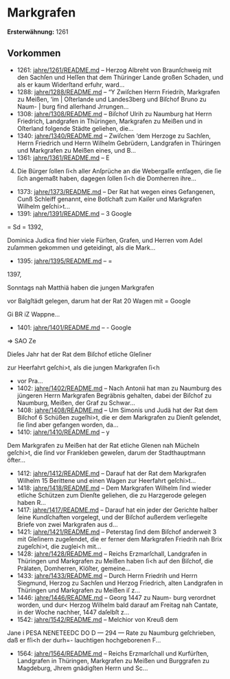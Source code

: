 # Markgrafen

**Ersterwähnung:** 1261

## Vorkommen
- 1261: [jahre/1261/README.md](../jahre/1261/README.md) – Herzog Albreht von Braunſchweig mit den Sachſen
und Heſſen that dem Thüringer Lande großen Schaden,
und als er kaum Widerſtand erfuhr, ward...
- 1288: [jahre/1288/README.md](../jahre/1288/README.md) – “Y Zwiſchen Herrn Friedrih, Markgrafen zu Meißen, ‘im
| Oſterlande und Landes3berg und Biſchof Bruno zu Naum-
| burg find allerhand Jrrungen...
- 1308: [jahre/1308/README.md](../jahre/1308/README.md) – Biſchof Ulrih zu Naumburg hat Herrn Friedrich,
Landgrafen in Thüringen, Markgrafen zu Meißen und in
Oſterland folgende Städte geliehen, die...
- 1340: [jahre/1340/README.md](../jahre/1340/README.md) – Zwiſchen ‘dem Herzoge zu Sachſen, Herrn Friedrich
und Herrn Wilhelm Gebrüdern, Landgrafen in Thüringen
und Markgrafen zu Meißen eines, und B...
- 1361: [jahre/1361/README.md](../jahre/1361/README.md) – E

4) Die Bürger ſollen ſi<h aller Anſprüche an die
Webergaſſe entſagen, die ſie ſich angemaßt haben, dagegen
ſollen ſi<h die Domherren ihre...
- 1373: [jahre/1373/README.md](../jahre/1373/README.md) – Der Rat hat wegen eines Gefangenen, Cunß Schleiff
genannt, eine Botſchaft zum Kaiſer und Markgrafen Wilhelm
geſchi>t...
- 1391: [jahre/1391/README.md](../jahre/1391/README.md) – 3
Google


= Sd =
1392,

Dominica Judica find hier viele Fürſten, Grafen,
und Herren vom Adel zuſammen gekommen und geteidingt,
als die Mark...
- 1395: [jahre/1395/README.md](../jahre/1395/README.md) – =

1397,

Sonntags nah Matthiä haben die jungen Markgrafen

vor Balgſtädt gelegen, darum hat der Rat 20 Wagen mit =
Google


Gi BR iZ
Wappne...
- 1401: [jahre/1401/README.md](../jahre/1401/README.md) – -
Google


=> SAO Ze

Dieſes Jahr hat der Rat dem Biſchof etliche Gleſiner

zur Heerfahrt geſchi>t, als die jungen Markgrafen ſi<h
- vor Pra...
- 1402: [jahre/1402/README.md](../jahre/1402/README.md) – Nach Antonii hat man zu Naumburg des jüngeren
Herrn Markgrafen Begräbnis gehalten, dabei der Biſchof
zu Naumburg, Meißen, der Graf zu Schwar...
- 1408: [jahre/1408/README.md](../jahre/1408/README.md) – Um Simonis und Judä hat der Rat dem Biſchof 6
Schüßen zugeſhi>t, die er dem Markgrafen zu Dienſt
geſendet, ſie ſind aber gefangen worden, da...
- 1410: [jahre/1410/README.md](../jahre/1410/README.md) – y

Dem Markgrafen zu Meißen hat der Rat etliche
Glenen nah Mücheln geſchi>t, die ſind vor Frankleben
geweſen, darum der Stadthauptmann öfter...
- 1412: [jahre/1412/README.md](../jahre/1412/README.md) – Darauf hat der Rat dem Markgrafen
Wilhelm 15 Berittene und einen Wagen zur Heerfahrt
geſchi>t...
- 1418: [jahre/1418/README.md](../jahre/1418/README.md) – Dem Markgrafen Wilhelm ſind wieder etliche Schützen
zum Dienſte geliehen, die zu Harzgerode gelegen haben
R...
- 1417: [jahre/1417/README.md](../jahre/1417/README.md) – Darauf hat ein jeder der Gerichte halber ſeine Kundſchaften
vorgelegt, und der Biſchof außerdem verſiegelte Briefe von
zwei Markgrafen aus d...
- 1421: [jahre/1421/README.md](../jahre/1421/README.md) – Peterstag ſind dem Biſchof anderweit 3 mit
Gleſinern zugeſendet, die er ferner dem Markgrafen
Friedrih nah Brix zugeſchi>t, die zuglei<h mit...
- 1428: [jahre/1428/README.md](../jahre/1428/README.md) – Reichs Erzmarſchall, Landgrafen
in Thüringen und Markgrafen zu Meißen haben ſi<h auf
den Biſchof, die Prälaten, Domherren, Klöſter, gemeine...
- 1433: [jahre/1433/README.md](../jahre/1433/README.md) – Durch Herrn Friedrih und Herrn Siegmund, Herzog
zu Sachſen und Herzog Friedrich, alten Landgrafen in
Thüringen und Markgrafen zu Meißen iſ z...
- 1446: [jahre/1446/README.md](../jahre/1446/README.md) – Georg 1447 zu Naum-
burg verordnet worden, und dur< Herzog Wilhelm bald
darauf am Freitag nah Cantate, in der Woche nachher,
1447 daſelbſt z...
- 1542: [jahre/1542/README.md](../jahre/1542/README.md) – Melchior von Kreuß dem


Jane i PESA NENETEEDC DO D
— 294 —
Rate zu Naumburg geſchrieben, daß er fſi<h der durh=-
lauchtigen hochgeborenen F...
- 1564: [jahre/1564/README.md](../jahre/1564/README.md) – Reichs
Erzmarſchall und Kurfürſten, Landgrafen in Thüringen,
Markgrafen zu Meißen und Burggrafen zu Magdeburg,
Jhrem gnädigſten Herrn und Sc...
